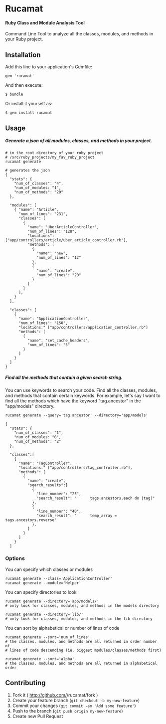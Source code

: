 # Rucamat
#### Ruby Class and Module Analysis Tool

Command Line Tool to analyze all the classes, modules, and methods in your Ruby project.

## Installation

Add this line to your application's Gemfile:

    gem 'rucamat'

And then execute:

    $ bundle

Or install it yourself as:

    $ gem install rucamat

## Usage

##### Generate a json of all modules, classes, and methods in your project.

```
# in the root directory of your ruby project
# /src/ruby_projects/my_fav_ruby_project
rucamat generate

# generates the json
{
  "stats": {
    "num_of_classes": "4",
    "num_of_modules: "1",
    "num_of_methods": "20"
  },

  "modules": [
    { "name": "Article",
      "num_of_lines": "231",
      "classes": [
        {
          "name": "UberArticleController",
          "num_of_lines": "128",
          "locations": ["app/controllers/article/uber_article_controller.rb"],
          "methods": [ 
            { 
              "name": "new",
              "num_of_lines": "12"
            },
            {
              "name": "create",
              "num_of_lines": "20"
            }
          ]
        }
      ],      
    }
  ],

  "classes": [
    {
      "name": "ApplicationController",
      "num_of_lines": "150",
      "locations:" ["app/controllers/application_controller.rb"]
      "methods": [
        {
          "name": "set_cache_headers",
          "num_of_lines": "5"
        }
      ]
    }
  ]
}
```

##### Find all the methods that contain a given search string.
You can use keywords to search your code.  Find all the classes, modules, and methods that contain certain keywords.  For example, let's say I want to find all the methods which have the keyword "tag.ancestor" in the "app/models" directory.

```
rucamat generate --query='tag.ancestor' --directory='app/models'

{
  "stats": {
    "num_of_classes": "1",
    "num_of_modules: "0",
    "num_of_methods": "2"
  },

  "classes":[
    {
      "name": "TagController",
      "locations:" ["app/controllers/tag_controller.rb"],
      "methods": [
        {
          "name": "create",
          "search_results":[
            {
              "line_number": "25",
              "search_result": "      tags.ancestors.each do |tag|"
            },
            {
              "line_number": "40",
              "search_result": "      temp_array = tags.ancestors.reverse"
            },
          ]
        }
      ]
    }
  ]

```

### Options

You can specify which classes or modules

```
rucamat generate --class='ApplicationController'
rucamat generate --module='Helper'
```

You can specify directories to look
```
rucamat generate --directory='app/models/'
# only look for classes, modules, and methods in the models directory

rucamat generate --directory='lib/'
# only look for classes, modules, and methods in the lib directory
```

You can sort by alphabetical or number of lines of code
```
rucamat generate --sort='num_of_lines'
# the classes, modules, and methods are all returned in order number of
# lines of code descending (ie. biggest modules/classes/methods first)

rucamat generate --sort='alpha'
# the classes, modules, and methods are all returned in alphabetical order
```

## Contributing

1. Fork it ( http://github.com/<my-github-username>/rucamat/fork )
2. Create your feature branch (`git checkout -b my-new-feature`)
3. Commit your changes (`git commit -am 'Add some feature'`)
4. Push to the branch (`git push origin my-new-feature`)
5. Create new Pull Request
